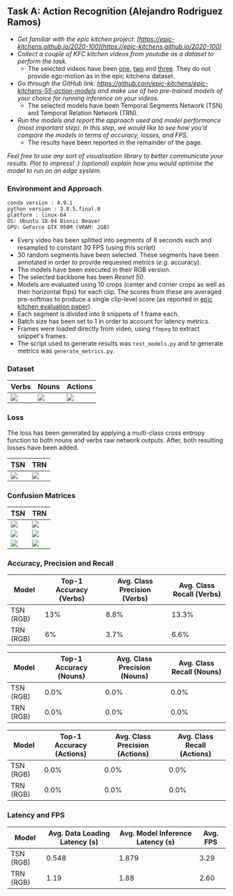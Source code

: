 ## Task A: Action Recognition (Alejandro Rodriguez Ramos)

- _Get familiar with the epic kitchen project: [https://epic-kitchens.github.io/2020-100](https://epic-kitchens.github.io/2020-100)_
- _Collect a couple of KFC kitchen videos from youtube as a dataset to perform the task._
  - The selected videos have been [one](https://www.youtube.com/watch?v=ZUr3DxYyTqI&t), [two](https://www.youtube.com/watch?v=c-uBjf988yE&t) and [three](https://www.youtube.com/watch?v=wiAYDb73Dbo&t). They do not provide ego-motion as in the epic kitchens dataset.
- _Go through the GitHub link: https://github.com/epic-kitchens/epic-kitchens-55-action-models and make use of two pre-trained models of your choice for running inference on your videos._
  - The selected models have been Temporal Segments Network (TSN) and Temporal Relation Network (TRN).
- _Run the models and report the approach used and model performance (most important step). In this step, we would like to see how you’d compare the models in terms of accuracy, losses, and FPS._
  - The results have been reported in the remainder of the page.

_Feel free to use any sort of visualisation library to better communicate your results. Plot to impress! :)
(optional) explain how you would optimise the model to run on an edge system._
  
  ### Environment and Approach
  ```
  conda version : 4.9.1
  python version : 3.8.5.final.0
  platform : linux-64
  OS: Ubuntu 18.04 Bionic Beaver
  GPU: GeForce GTX 950M (VRAM: 2GB)
  ```
  - Every video has been splitted into segments of 8 seconds each and resampled to constant 30 FPS (using this script)
  - 30 random segments have been selected. These segments have been annotated in order to provide requested metrics (_e.g._ accuracy). 
  - The models have been executed in their RGB version.
  - The selected backbone has been _Resnet 50_.
  - Models are evaluated using 10 crops (center and corner crops as well as their horizontal flips) for each clip. The scores from these are averaged pre-softmax to produce a single clip-level score (as reported in [epic kitchen evaluation paper](https://arxiv.org/pdf/1908.00867.pdf)).
  - Each segment is divided into 8 snippets of 1 frame each.
  - Batch size has been set to 1 in order to account for latency metrics.
  - Frames were loaded directly from video, using `ffmpeg` to extract snippet's frames.
  - The script used to generate results was `test_models.py` and to generate metrics was `generate_metrics.py`.
  
  ### Dataset
  
  | Verbs | Nouns | Actions |
| --- | --- | --- |
| ![](https://www.masquenegocio.com/wp-content/uploads/2019/03/google-images-874x492.jpg)  |  ![](https://www.masquenegocio.com/wp-content/uploads/2019/03/google-images-874x492.jpg) | ![](https://www.masquenegocio.com/wp-content/uploads/2019/03/google-images-874x492.jpg) |
  
  ### Loss
  
  The loss has been generated by applying a multi-class cross entropy function to both nouns and verbs raw network outputs. After, both resulting losses have been added.
  
| TSN | TRN |
| --- | --- |
| ![](https://www.masquenegocio.com/wp-content/uploads/2019/03/google-images-874x492.jpg)  |  ![](https://www.masquenegocio.com/wp-content/uploads/2019/03/google-images-874x492.jpg) |

### Confusion Matrices

| TSN | TRN |
| --- | --- |
| ![](https://www.masquenegocio.com/wp-content/uploads/2019/03/google-images-874x492.jpg)  |  ![](https://www.masquenegocio.com/wp-content/uploads/2019/03/google-images-874x492.jpg) |
| ![](https://www.masquenegocio.com/wp-content/uploads/2019/03/google-images-874x492.jpg)  |  ![](https://www.masquenegocio.com/wp-content/uploads/2019/03/google-images-874x492.jpg) |
| ![](https://www.masquenegocio.com/wp-content/uploads/2019/03/google-images-874x492.jpg)  |  ![](https://www.masquenegocio.com/wp-content/uploads/2019/03/google-images-874x492.jpg) |

### Accuracy, Precision and Recall

| Model | Top-1 Accuracy (Verbs) | Avg. Class Precision (Verbs) | Avg. Class Recall (Verbs) |
| --- | --- | --- | --- |
| TSN (RGB) | 13% | 8.8% | 13.3% |
| TRN (RGB) | 6% | 3.7% | 6.6% |


| Model | Top-1 Accuracy (Nouns) | Avg. Class Precision (Nouns) | Avg. Class Recall (Nouns) |
| --- | --- | --- | --- |
| TSN (RGB) | 0.0% | 0.0% | 0.0% |
| TRN (RGB) | 0.0% | 0.0% | 0.0% |


| Model | Top-1 Accuracy (Actions) | Avg. Class Precision (Actions) | Avg. Class Recall (Actions) |
| --- | --- | --- | --- |
| TSN (RGB) | 0.0% | 0.0% | 0.0% |
| TRN (RGB) | 0.0% | 0.0% | 0.0% |

### Latency and FPS

| Model | Avg. Data Loading Latency (s) | Avg. Model Inference Latency (s) | Avg. FPS |
| --- | --- | --- | --- |
| TSN (RGB) | 0.548 | 1.879 | 3.29 |
| TRN (RGB) | 1.19 | 1.88 | 2.60 |
